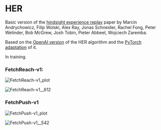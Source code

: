 # HER

Basic version of the [hindsight experience replay](https://arxiv.org/abs/1707.01495) paper by Marcin Andrychowicz, Filip Wolski, Alex Ray, Jonas Schneider, Rachel Fong, Peter Welinder, Bob McGrew, Josh Tobin, Pieter Abbeel, Wojciech Zaremba.

Based on the [OpenAI version](https://github.com/openai/baselines/tree/master/baselines/her) of the HER algorithm and the [PyTorch adaptation](https://github.com/TianhongDai/hindsight-experience-replay) of it.

In training.

### FetchReach-v1:

![FetchReach-v1_plot](https://user-images.githubusercontent.com/63811972/162220197-cedc6916-3e83-418d-8c17-0895b282c1db.png)


![FetchReach-v1__612](https://user-images.githubusercontent.com/63811972/162220135-8938584f-f235-4614-9c1e-f1a21b7b3777.gif)


### FetchPush-v1

![FetchPush-v1_plot](https://user-images.githubusercontent.com/63811972/163142976-9c43b341-1cc2-48d1-9819-17985eb1af1f.png)


![FetchPush-v1__542](https://user-images.githubusercontent.com/63811972/163143602-f7489d59-289c-47d1-a09c-032c4b6bc63b.gif)

